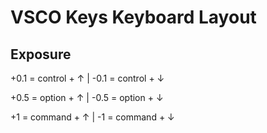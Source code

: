 # VSCO Keys Keyboard Layout

## Exposure 

+0.1 = control + ↑ | -0.1 = control + ↓

+0.5 = option + ↑ | -0.5 = option + ↓

+1 = command + ↑ | -1 = command + ↓
